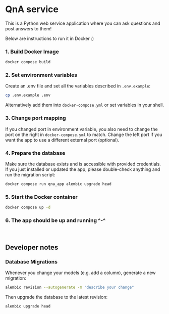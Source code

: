 # QnA service

This is a Python web service application where you can ask questions and post answers to them!

Below are instructions to run it in Docker :)

### 1. Build Docker Image

```bash
docker compose build
```

### 2. Set environment variables

Create an .env file and set all the variables described in `.env.example`:
```bash
cp .env.example .env
```
Alternatively add them into `docker-compose.yml` or set variables in your shell.

### 3. Change port mapping

If you changed port in environment variable, you also need to change the port on the right in `docker-compose.yml` to match. Change the left port if you want the app to use a different external port (optional).

### 4. Prepare the database

Make sure the database exists and is accessible with provided credentials. If you just installed or updated the app, please double-check anything and run the migration script:
```bash
docker compose run qna_app alembic upgrade head
```

### 5. Start the Docker container

```bash
docker compose up -d
```

### 6. The app should be up and running ^-^

<br>

## Developer notes

### Database Migrations

Whenever you change your models (e.g. add a column), generate a new migration:
```bash
alembic revision --autogenerate -m "describe your change"
```
Then upgrade the database to the latest revision:
```bash
alembic upgrade head
```

